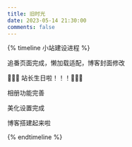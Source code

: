 ```yaml
---
title: 旧时光
date: 2023-05-14 21:30:00
comments: false
---
```


{% timeline 小站建设进程 %}

<!-- timeline 2023-06-03-->

追番页面完成，懒加载适配，博客封面修改

<!-- endtimeline -->

<!-- timeline 2023-05-25-->

🎉🎉🎉 站长生日啦！！！🎂🎂🎂

<!-- endtimeline -->

<!-- timeline 2023-05-23-->

相册功能完善

<!-- endtimeline -->

<!-- timeline 2023-05-21-->

美化设置完成

<!-- endtimeline -->

<!-- timeline 2023-05-14-->

博客搭建起来啦

<!-- endtimeline -->

{% endtimeline %}
